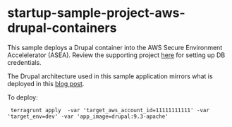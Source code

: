 # startup-sample-project-aws-drupal-containers

This sample deploys a Drupal container into the AWS Secure Environment Accelelerator (ASEA). Review the supporting project [here](https://github.com/bcgov/startup-sample-project-aws-drupal-containers-terraform-modules/tree/main/aws) for setting up DB credentials.

The Drupal architecture used in this sample application mirrors what is deployed in this [blog post](https://aws.amazon.com/blogs/storage/deploy-serverless-drupal-applications-using-aws-fargate-and-amazon-efs/).

To deploy:
```
 terragrunt apply  -var 'target_aws_account_id=11111111111' -var 'target_env=dev' -var 'app_image=drupal:9.3-apache'
 ```
